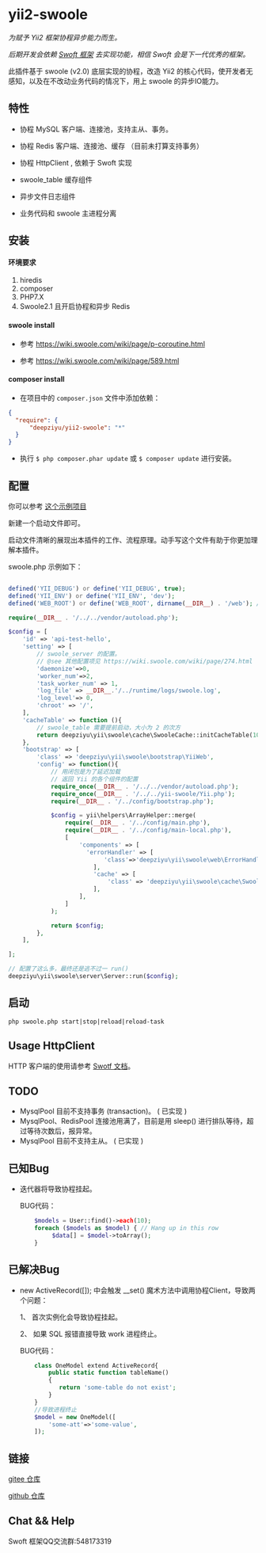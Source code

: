 # yii2-swoole

_为赋予 Yii2 框架协程异步能力而生。_

_后期开发会依赖 [Swoft 框架](https://github.com/swoft-cloud) 去实现功能，相信 Swoft 会是下一代优秀的框架。_

此插件基于 swoole (v2.0) 底层实现的协程，改造 Yii2 的核心代码，使开发者无感知，以及在不改动业务代码的情况下，用上 swoole 的异步IO能力。


## 特性

- 协程 MySQL 客户端、连接池，支持主从、事务。

- 协程 Redis 客户端、连接池、缓存 （目前未打算支持事务）

- 协程 HttpClient , 依赖于 Swoft 实现

- swoole_table 缓存组件

- 异步文件日志组件

- 业务代码和 swoole 主进程分离


## 安装

#### 环境要求

1. hiredis
2. composer
3. PHP7.X
4. Swoole2.1 且开启协程和异步 Redis

#### swoole install

- 参考 https://wiki.swoole.com/wiki/page/p-coroutine.html

- 参考 https://wiki.swoole.com/wiki/page/589.html

#### composer install

- 在项目中的 `composer.json` 文件中添加依赖：

```json
{
  "require": {
      "deepziyu/yii2-swoole": "*"
  }
}
```

- 执行 `$ php composer.phar update` 或 `$ composer update` 进行安装。



## 配置

你可以参考 [这个示例项目](https://gitee.com/lizhenju/yii2-swoole-demo)

新建一个启动文件即可。

启动文件清晰的展现出本插件的工作、流程原理。动手写这个文件有助于你更加理解本插件。

swoole.php 示例如下：

```php

defined('YII_DEBUG') or define('YII_DEBUG', true);
defined('YII_ENV') or define('YII_ENV', 'dev');
defined('WEB_ROOT') or define('WEB_ROOT', dirname(__DIR__) . '/web'); //web目录的路径，用户访问的静态文件都放这里

require(__DIR__ . '/../../vendor/autoload.php');

$config = [
    'id' => 'api-test-hello',
    'setting' => [
        // swoole_server 的配置。
        // @see 其他配置项见 https://wiki.swoole.com/wiki/page/274.html
        'daemonize'=>0,
        'worker_num'=>2,
        'task_worker_num' => 1,
        'log_file' => __DIR__.'/../runtime/logs/swoole.log',
        'log_level'=> 0,
        'chroot' => '/',
    ],
    'cacheTable' => function (){
        // swoole_table 需要提前启动，大小为 2 的次方
        return deepziyu\yii\swoole\cache\SwooleCache::initCacheTable(1024);
    },
    'bootstrap' => [
        'class' => 'deepziyu\yii\swoole\bootstrap\YiiWeb',
        'config' => function(){
            // 用闭包是为了延迟加载
            // 返回 Yii 的各个组件的配置
            require_once(__DIR__ . '/../../vendor/autoload.php');
            require_once(__DIR__ . '/../../yii-swoole/Yii.php');
            require(__DIR__ . '/../config/bootstrap.php');

            $config = yii\helpers\ArrayHelper::merge(
                require(__DIR__ . '/../config/main.php'),
                require(__DIR__ . '/../config/main-local.php'),
                [
                    'components' => [
                      'errorHandler' => [
                           'class'=>'deepziyu\yii\swoole\web\ErrorHandler'
                        ],
                        'cache' => [
                            'class' => 'deepziyu\yii\swoole\cache\SwooleCache',
                        ],
                    ],
                ]
            );

            return $config;
        },
    ],

];

// 配置了这么多，最终还是逃不过一 run()
deepziyu\yii\swoole\server\Server::run($config);

```

## 启动

```
php swoole.php start|stop|reload|reload-task
```

## Usage HttpClient 

HTTP 客户端的使用请参考 [Swotf 文档](https://doc.swoft.org/http.html)。

## TODO

- MysqlPool 目前不支持事务 (transaction)。 ( 已实现 )
- MysqlPool、RedisPool 连接池用满了，目前是用 sleep() 进行排队等待，超过等待次数后，报异常。
- MysqlPool 目前不支持主从。 ( 已实现 )

## 已知Bug

- 迭代器将导致协程挂起。

  BUG代码：
  ```php
      $models = User::find()->each(10);
      foreach ($models as $model) { // Hang up in this row
           $data[] = $model->toArray();
      }
  ```

## 已解决Bug

- new ActiveRecord([]); 中会触发 __set() 魔术方法中调用协程Client，导致两个问题：

  1、 首次实例化会导致协程挂起。

  2、 如果 SQL 报错直接导致 work 进程终止。

  BUG代码：
  ```php
      class OneModel extend ActiveRecord{
          public static function tableName()
          {
             return 'some-table do not exist';
          }
      }
      //导致进程终止
      $model = new OneModel([
          'some-att'=>'some-value',
      ]);
  ```

## 链接

[gitee 仓库](https://gitee.com/lizhenju/yii2-swoole)

[github 仓库](https://github.com/deepziyu/yii2-swoole)

## Chat && Help

Swoft 框架QQ交流群:548173319

